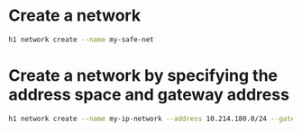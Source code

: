 # Create a network

```bash
h1 network create --name my-safe-net
```

# Create a network by specifying the address space and gateway address

```bash
h1 network create --name my-ip-network --address 10.214.180.0/24 --gateway 10.214.180.10
```